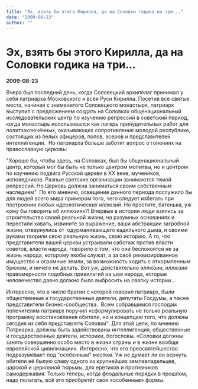 ```yaml
---
title: "Эх, взять бы этого Кирилла, да на Соловки годика на три..."
date: "2009-08-23"
author: ""
---
```


# Эх, взять бы этого Кирилла, да на Соловки годика на три...

**2009-08-23** 

Вчера был последний день, когда Соловецкий архипелаг принимал у себя патриарха Московского и всея Руси Кирилла. Посетив все святые места, начиная с знаменитого Соловецкого монастыря, патриарх выступил с предложением создать на Соловках общенациональный исследовательских центр по изучению репрессий в советский период, когда монастырь использовался как лагерь принудительных работ для политзаключённых, оказывающих сопротивление молодой республике, состоящих из белых офицеров, попов, эсеров и представителей интеллигенции.  Но патриарха больше заботит вопрос о гонениях на православную церковь:

"Хорошо бы, чтобы здесь, на Соловках, был бы общенациональный центр, который мог бы быть не только центром молитвы, но и центром по изучению подвига Русской церкви в ХХ веке, мучеников, исповедников. Разные светские организации занимаются темой репрессий. Но Церковь должна заниматься своим собственным наследием". По его мнению, освещение данного периода послужило бы для людей всего мира примером того, чего следует избегать при построении любых идеологических иллюзий. Но простите, батенька, уж кому бы говорить об иллюзиях?! Впервые в истории люди взялись за строительство своей реальной жизни, на разумных основаниях и перестали хавать, извините за выражение, ваши абстракции загробной жизни, отвернулись от  одурманивающего кадильного дыма, и своими руками творили свою реальную жизнь, свою историю. А то, что представители вашей церкви устраивали саботаж против власти советов, власти народа, говорило о том, что они беспокоятся не за жизнь народа, которому якобы служат, а за своё реквизированное имущество и огромные земли, за возможность ходить с откормленным брюхом, и ничего не делать. Вот уж, действительно иллюзии, иллюзии правомерности подобных привилегий на шее народа, которые человечество давно должно было выбросить на свалку истории...

Интересно, что в числе братии с которой говорил патриарх, были общественные и государственные деятели, депутаты Госдумы, а также представители бизнес-сообщества.  Всем собравшимся господам попечителям патриарх поручил «сформулировать не только реальную программу восстановления обители, но и концепцию того, что должны сегодня из себя представлять Соловки". Для этой цели, по мнению Патриарха, должны быть задействованы интеллигенция, общественные и государственные деятели, историки, богословы. «Соловки должны занять совершенно особо место в жизни страны и в жизни вообще европейской цивилизации». Интересно, что его преосвятейшество подразумевает под "особенным" местом. Уж не думает ли он вернуть  обители её былую славу одного из крупнейших землевладельцев, царской и церковной тюрьмы, для еретиков и противников самодержавия. Только теперь, когда феодальные порядки в прошлом, надо полагать, всё это приобретёт свои «особенные» формы.